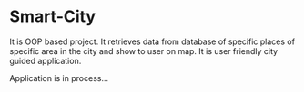 # Smart-City
It is OOP based project. It retrieves data from database of specific places of specific area in the city and show to user on map. It is user friendly city guided application.

Application is in process...
